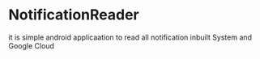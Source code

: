 # NotificationReader
it is simple android applicaation to read all notification inbuilt System and Google Cloud
